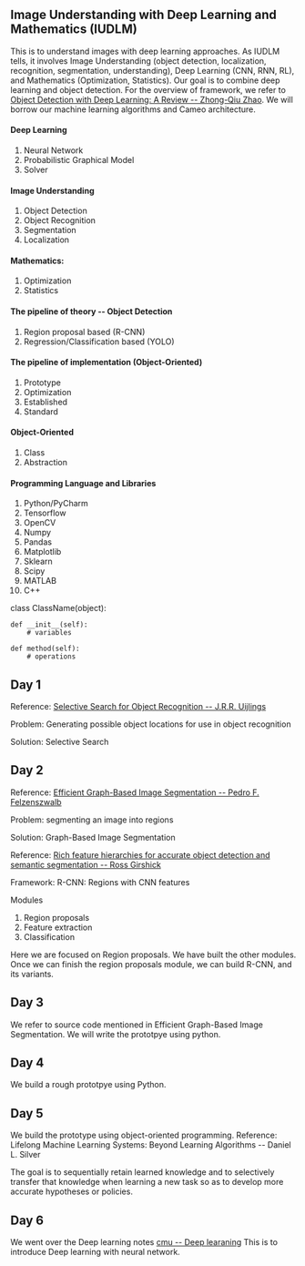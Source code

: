 ## Image Understanding with Deep Learning and Mathematics (IUDLM)
This is to understand images with deep learning approaches. As IUDLM tells, it involves Image Understanding
(object detection, localization, recognition, segmentation, understanding), Deep Learning (CNN, RNN, RL), and Mathematics (Optimization, Statistics). 
Our goal is to combine deep learning and object detection. For the overview of framework,
we refer to [Object Detection with Deep Learning: A Review -- Zhong-Qiu Zhao](https://arxiv.org/abs/1807.05511). We will borrow our machine learning algorithms and Cameo architecture.

#### Deep Learning
  1. Neural Network
  2. Probabilistic Graphical Model
  3. Solver

#### Image Understanding
  1. Object Detection
  2. Object Recognition
  3. Segmentation
  4. Localization

#### Mathematics:
  1. Optimization
  2. Statistics

#### The pipeline of theory -- Object Detection
  1. Region proposal based (R-CNN)
  2. Regression/Classification based (YOLO)
 
#### The pipeline of implementation (Object-Oriented)
  1. Prototype
  2. Optimization
  3. Established
  4. Standard

#### Object-Oriented
  1. Class
  2. Abstraction

#### Programming Language and Libraries
  1. Python/PyCharm
  2. Tensorflow
  3. OpenCV
  4. Numpy
  5. Pandas
  6. Matplotlib
  7. Sklearn
  8. Scipy
  9. MATLAB
  10. C++
  
class ClassName(object):
    
    def __init__(self):
        # variables

    def method(self):
        # operations
  
 
 ## Day 1
 Reference: [Selective Search for Object Recognition -- J.R.R. Uijlings](http://huppelen.nl/publications/selectiveSearchDraft.pdf)
  
 Problem: Generating possible object locations for use in object recognition
  
 Solution:  Selective Search
 
 ## Day 2
 Reference: [Efficient Graph-Based Image Segmentation -- Pedro F. Felzenszwalb](http://people.cs.uchicago.edu/~pff/papers/seg-ijcv.pdf)
 
 Problem: segmenting an image into regions
 
 Solution: Graph-Based Image Segmentation
 
 Reference: [Rich feature hierarchies for accurate object detection and semantic segmentation -- Ross Girshick](https://www.cv-foundation.org/openaccess/content_cvpr_2014/papers/Girshick_Rich_Feature_Hierarchies_2014_CVPR_paper.pdf)
 
 Framework: R-CNN: Regions with CNN features
 
 Modules
  1. Region proposals
  2. Feature extraction
  3. Classification
  
Here we are focused on Region proposals. We have built the other modules. Once we can finish the region proposals module, we can build R-CNN, and its variants.

## Day 3
We refer to source code mentioned in Efficient Graph-Based Image Segmentation. We will write the prototpye using python.

## Day 4
We build a rough prototpye using Python.

## Day 5
We build the prototype using object-oriented programming.
Reference: Lifelong Machine Learning Systems: Beyond Learning Algorithms -- Daniel L. Silver

The goal is to sequentially retain learned knowledge and to selectively transfer that knowledge when learning a new task so as to develop more accurate hypotheses or policies.

## Day 6
We went over the Deep learning notes [cmu -- Deep learaning](http://www.cs.cmu.edu/~bhiksha/courses/deeplearning/Spring.2019/www/)
This is to introduce Deep learning with neural network.
